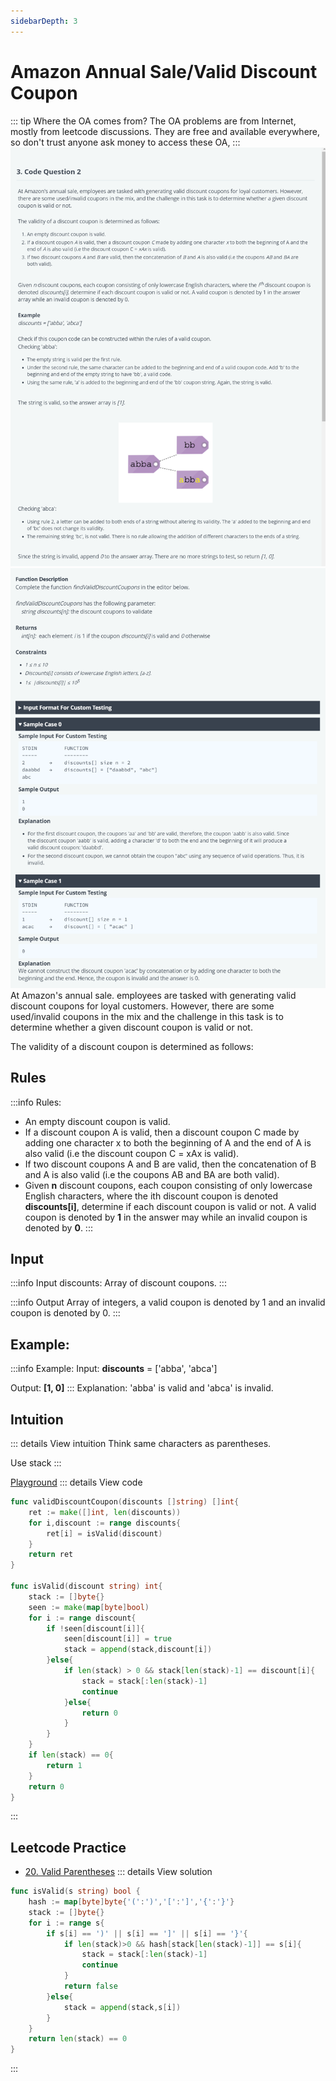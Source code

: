 ```yaml
---
sidebarDepth: 3
---
```

# Amazon Annual Sale/Valid Discount Coupon

::: tip Where the OA comes from?
The OA problems are from Internet, mostly from leetcode discussions. They are free and available everywhere, so don't trust anyone ask money to access these OA,
:::
![image1](./img/valid-coupon-1.png)
![image1](./img/valid-coupon-2.png)
At Amazon's annual sale. employees are tasked with generating valid discount coupons for loyal customers. However, there are some used/invalid coupons in the mix and the challenge in this task is to determine whether a given discount coupon is valid or not.

The validity of a discount coupon is determined as follows:
## Rules
:::info Rules:
* An empty discount coupon is valid.
* If a discount coupon A is valid, then a discount coupon C made by adding one character x to both the beginning of A and the end of A is also valid (i.e the discount coupon C = xAx is valid).
* If two discount coupons A and B are valid, then the concatenation of B and A is also valid (i.e the coupons AB and BA are both valid).
* Given **n** discount coupons, each coupon consisting of only lowercase English characters, where the ith discount coupon is denoted **discounts[i]**, determine if each discount coupon is valid or not. A valid coupon is denoted by **1** in the answer may while an invalid coupon is denoted by **0**.
:::
## Input
:::info Input
discounts: Array of discount coupons.
:::

:::info Output
Array of integers, a valid coupon is denoted by 1 and an invalid coupon is denoted by 0.
:::

## Example:
:::info Example:
Input:
**discounts** = ['abba', 'abca']

Output:
**[1, 0]**
:::
Explanation:
'abba' is valid and 'abca' is invalid.

## Intuition
::: details View intuition
Think same characters as parentheses.

Use stack
:::

[Playground](https://leetcode.com/playground/L4LybtuR)
::: details View code
```go
func validDiscountCoupon(discounts []string) []int{
    ret := make([]int, len(discounts))
    for i,discount := range discounts{
        ret[i] = isValid(discount)
    }
    return ret
}

func isValid(discount string) int{
    stack := []byte{}
    seen := make(map[byte]bool)
    for i := range discount{
        if !seen[discount[i]]{
            seen[discount[i]] = true
            stack = append(stack,discount[i])
        }else{
            if len(stack) > 0 && stack[len(stack)-1] == discount[i]{
                stack = stack[:len(stack)-1]
                continue
            }else{
                return 0
            }
        }
    }
    if len(stack) == 0{
        return 1
    }
    return 0
}
```
:::

## Leetcode Practice
* [20. Valid Parentheses](https://leetcode.com/problems/valid-parentheses/)
::: details View solution

```go
func isValid(s string) bool {
    hash := map[byte]byte{'(':')','[':']','{':'}'}
    stack := []byte{}
    for i := range s{
        if s[i] == ')' || s[i] == ']' || s[i] == '}'{
            if len(stack)>0 && hash[stack[len(stack)-1]] == s[i]{
                stack = stack[:len(stack)-1]
                continue
            }
            return false
        }else{
            stack = append(stack,s[i])
        }
    }
    return len(stack) == 0
}
```
:::
